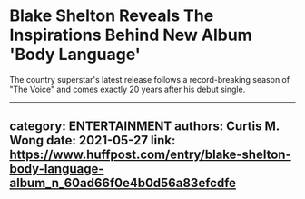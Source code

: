 # Blake Shelton Reveals The Inspirations Behind New Album 'Body Language'

The country superstar's latest release follows a record-breaking season of "The Voice" and comes exactly 20 years after his debut single.

---
category: ENTERTAINMENT
authors: Curtis M. Wong
date: 2021-05-27
link: https://www.huffpost.com/entry/blake-shelton-body-language-album_n_60ad66f0e4b0d56a83efcdfe
---
